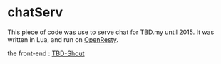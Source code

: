 # chatServ

This piece of code was use to serve chat for TBD.my until 2015.
It was written in Lua, and run on [OpenResty](http://openresty.org).

the front-end : [TBD-Shout](https://github.com/suhz/TBD-Shout)

